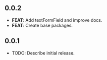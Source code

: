 ## 0.0.2

 - **FEAT**: Add textFormField and improve docs.
 - **FEAT**: Create base packages.

## 0.0.1

* TODO: Describe initial release.
